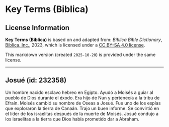 # Key Terms (Biblica)

## License Information

**Key Terms (Biblica)** is based on and adapted from: _Biblica Bible Dictionary_, [Biblica, Inc.](https://www.biblica.com/), 2023, which is licensed under a [CC BY-SA 4.0 license](https://creativecommons.org/licenses/by-sa/4.0/legalcode.en).

This markdown version (created `2025-10-20`) is provided under the same license.



--------------------------------

## Josué (id: 232358)

Un hombre nacido esclavo hebreo en Egipto. Ayudó a Moisés a guiar al pueblo de Dios durante el éxodo. Era hijo de Nun y pertenecía a la tribu de Efraín. Moisés cambió su nombre de Oseas a Josué. Fue uno de los espías que exploraron la tierra de Canaán. Trajo un buen informe. Se convirtió en el líder de los israelitas después de la muerte de Moisés. Josué condujo a los israelitas a la tierra que Dios había prometido dar a Abraham.



